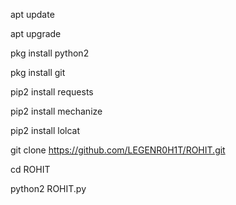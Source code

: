apt update 

apt upgrade

pkg install python2

pkg install git

pip2 install requests

pip2 install mechanize

pip2 install lolcat

git clone https://github.com/LEGENR0H1T/ROHIT.git

cd ROHIT

python2 ROHIT.py
